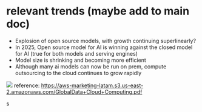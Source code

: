 # relevant trends (maybe add to main doc)

- Explosion of open source models, with growth continuing superlinearly?
- In 2025, Open source model for AI is winning against the closed model for AI (true for both models and serving engines)
- Model size is shrinking and becoming more efficient
- Although many ai models can now be run on prem, compute outsourcing to the cloud continues to grow rapidly 

**![](https://lh7-rt.googleusercontent.com/slidesz/AGV_vUfgNJCScoROFOLrD8iPi7EqhQQZARnozcCUm6a2Oorb1LbjW4w8VIV9D9gwy6EO7QqRyYhySWe01lGCwzHHXXqM9ymSNfaDDM0Y8SihKhHLPtOLnZozc-63_T2J92LQzR1Fdq0FcA=s2048?key=BU5rTXOm6eIYjGeLbE6sRw)**
reference: https://aws-marketing-latam.s3.us-east-2.amazonaws.com/GlobalData+Cloud+Computing.pdf


s